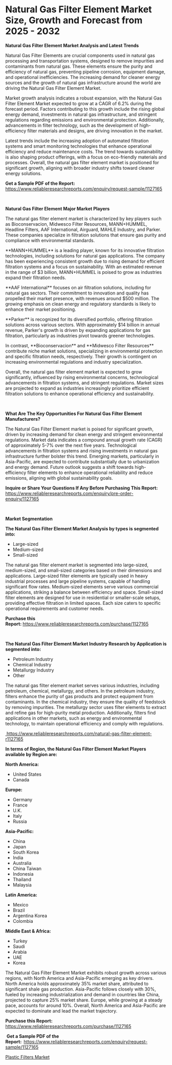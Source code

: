 <p><h1>Natural Gas Filter Element Market Size, Growth and Forecast from 2025 - 2032</h1></p><p><strong>Natural Gas Filter Element Market Analysis and Latest Trends</strong></p>
<p><p>Natural Gas Filter Elements are crucial components used in natural gas processing and transportation systems, designed to remove impurities and contaminants from natural gas. These elements ensure the purity and efficiency of natural gas, preventing pipeline corrosion, equipment damage, and operational inefficiencies. The increasing demand for cleaner energy sources and the growth of natural gas infrastructure around the world are driving the Natural Gas Filter Element Market.</p><p>Market growth analysis indicates a robust expansion, with the Natural Gas Filter Element Market expected to grow at a CAGR of 6.2% during the forecast period. Factors contributing to this growth include the rising global energy demand, investments in natural gas infrastructure, and stringent regulations regarding emissions and environmental protection. Additionally, advancements in filter technology, such as the development of high-efficiency filter materials and designs, are driving innovation in the market.</p><p>Latest trends include the increasing adoption of automated filtration systems and smart monitoring technologies that enhance operational efficiency and reduce maintenance costs. The trend towards sustainability is also shaping product offerings, with a focus on eco-friendly materials and processes. Overall, the natural gas filter element market is positioned for significant growth, aligning with broader industry shifts toward cleaner energy solutions.</p></p>
<p><strong>Get a Sample PDF of the Report:&nbsp;</strong> <a href="https://www.reliableresearchreports.com/enquiry/request-sample/1127165?utm_campaign=2480&utm_medium=2&utm_source=Github&utm_content=ia&utm_term=21022025&utm_id=natural-gas-filter-element">https://www.reliableresearchreports.com/enquiry/request-sample/1127165</a></p>
<p>&nbsp;</p>
<p><strong>Natural Gas Filter Element Major Market Players</strong></p>
<p><p>The natural gas filter element market is characterized by key players such as Bioconservacion, Midwesco Filter Resources, MANN+HUMMEL, Headline Filters, AAF International, Airguard, MAHLE Industry, and Parker. These companies specialize in filtration solutions that ensure gas purity and compliance with environmental standards.</p><p>**MANN+HUMMEL** is a leading player, known for its innovative filtration technologies, including solutions for natural gas applications. The company has been experiencing consistent growth due to rising demand for efficient filtration systems and a focus on sustainability. With an estimated revenue in the range of $3 billion, MANN+HUMMEL is poised to grow as industries expand their filtration needs.</p><p>**AAF International** focuses on air filtration solutions, including for natural gas sectors. Their commitment to innovation and quality has propelled their market presence, with revenues around $500 million. The growing emphasis on clean energy and regulatory standards is likely to enhance their market positioning.</p><p>**Parker** is recognized for its diversified portfolio, offering filtration solutions across various sectors. With approximately $14 billion in annual revenue, Parker's growth is driven by expanding applications for gas filtration, particularly as industries pivot towards greener technologies.</p><p>In contrast, **Bioconservacion** and **Midwesco Filter Resources** contribute niche market solutions, specializing in environmental protection and specific filtration needs, respectively. Their growth is contingent on increasing environmental regulations and industry specialization.</p><p>Overall, the natural gas filter element market is expected to grow significantly, influenced by rising environmental concerns, technological advancements in filtration systems, and stringent regulations. Market sizes are projected to expand as industries increasingly prioritize efficient filtration solutions to enhance operational efficiency and sustainability.</p></p>
<p>&nbsp;</p>
<p><strong>What Are The Key Opportunities For Natural Gas Filter Element Manufacturers?</strong></p>
<p><p>The Natural Gas Filter Element market is poised for significant growth, driven by increasing demand for clean energy and stringent environmental regulations. Market data indicates a compound annual growth rate (CAGR) of approximately 5-7% over the next five years. Technological advancements in filtration systems and rising investments in natural gas infrastructure further bolster this trend. Emerging markets, particularly in Asia-Pacific, are expected to contribute substantially due to urbanization and energy demand. Future outlook suggests a shift towards high-efficiency filter elements to enhance operational reliability and reduce emissions, aligning with global sustainability goals.</p></p>
<p><strong>Inquire or Share Your Questions If Any Before Purchasing This Report:</strong> <a href="https://www.reliableresearchreports.com/enquiry/pre-order-enquiry/1127165?utm_campaign=2480&utm_medium=2&utm_source=Github&utm_content=ia&utm_term=21022025&utm_id=natural-gas-filter-element">https://www.reliableresearchreports.com/enquiry/pre-order-enquiry/1127165</a></p>
<p>&nbsp;</p>
<p><strong>Market Segmentation</strong></p>
<p><strong>The Natural Gas Filter Element Market Analysis by types is segmented into:</strong></p>
<p><ul><li>Large-sized</li><li>Medium-sized</li><li>Small-sized</li></ul></p>
<p><p>The natural gas filter element market is segmented into large-sized, medium-sized, and small-sized categories based on their dimensions and applications. Large-sized filter elements are typically used in heavy industrial processes and large pipeline systems, capable of handling significant flow rates. Medium-sized elements serve various commercial applications, striking a balance between efficiency and space. Small-sized filter elements are designed for use in residential or smaller-scale setups, providing effective filtration in limited spaces. Each size caters to specific operational requirements and customer needs.</p></p>
<p><strong>Purchase this Report:&nbsp;</strong><a href="https://www.reliableresearchreports.com/purchase/1127165?utm_campaign=2480&utm_medium=2&utm_source=Github&utm_content=ia&utm_term=21022025&utm_id=natural-gas-filter-element">https://www.reliableresearchreports.com/purchase/1127165</a></p>
<p>&nbsp;</p>
<p><strong>The Natural Gas Filter Element Market Industry Research by Application is segmented into:</strong></p>
<p><ul><li>Petroleum Industry</li><li>Chemical Industry</li><li>Metallurgy Industry</li><li>Other</li></ul></p>
<p><p>The natural gas filter element market serves various industries, including petroleum, chemical, metallurgy, and others. In the petroleum industry, filters enhance the purity of gas products and protect equipment from contaminants. In the chemical industry, they ensure the quality of feedstock by removing impurities. The metallurgy sector uses filter elements to extract and refine gas for high-purity metal production. Additionally, filters find applications in other markets, such as energy and environmental technology, to maintain operational efficiency and comply with regulations.</p></p>
<p><a href="https://www.reliableresearchreports.com/natural-gas-filter-element-r1127165?utm_campaign=2480&utm_medium=2&utm_source=Github&utm_content=ia&utm_term=21022025&utm_id=natural-gas-filter-element">&nbsp;https://www.reliableresearchreports.com/natural-gas-filter-element-r1127165</a></p>
<p><strong>In terms of Region, the Natural Gas Filter Element Market Players available by Region are:</strong></p>
<p>
    <p> <strong> North America: </strong>
        <ul>
            <li>United States</li>
            <li>Canada</li>
        </ul>
        </p> 
    <p> <strong> Europe: </strong>
        <ul>
            <li>Germany</li>
            <li>France</li>
            <li>U.K.</li>
            <li>Italy</li>
            <li>Russia</li>
        </ul>
        </p> 
    <p> <strong> Asia-Pacific: </strong>
        <ul>
            <li>China</li>
            <li>Japan</li>
            <li>South Korea</li>
            <li>India</li>
            <li>Australia</li>
            <li>China Taiwan</li>
            <li>Indonesia</li>
            <li>Thailand</li>
            <li>Malaysia</li>
        </ul>
        </p> 
    <p> <strong> Latin America: </strong>
        <ul>
            <li>Mexico</li>
            <li>Brazil</li>
            <li>Argentina Korea</li>
            <li>Colombia</li>
        </ul>
        </p> 
    <p> <strong> Middle East & Africa: </strong>
        <ul>
            <li>Turkey</li>
            <li>Saudi</li>
            <li>Arabia</li>
            <li>UAE</li>
            <li>Korea</li>
        </ul>
    </p>
    </p>
<p><p>The Natural Gas Filter Element Market exhibits robust growth across various regions, with North America and Asia-Pacific emerging as key drivers. North America holds approximately 35% market share, attributed to significant shale gas production. Asia-Pacific follows closely with 30%, fueled by increasing industrialization and demand in countries like China, projected to capture 25% market share. Europe, while growing at a steady pace, accounts for around 10%. Overall, North America and Asia-Pacific are expected to dominate and lead the market trajectory.</p></p>
<p><strong>Purchase this Report: </strong><a href="https://www.reliableresearchreports.com/purchase/1127165?utm_campaign=2480&utm_medium=2&utm_source=Github&utm_content=ia&utm_term=21022025&utm_id=natural-gas-filter-element">https://www.reliableresearchreports.com/purchase/1127165</a></p>
<p>&nbsp;<strong>Get a Sample PDF of the Report:&nbsp;&nbsp;</strong><a href="https://www.reliableresearchreports.com/enquiry/request-sample/1127165?utm_campaign=2480&utm_medium=2&utm_source=Github&utm_content=ia&utm_term=21022025&utm_id=natural-gas-filter-element">https://www.reliableresearchreports.com/enquiry/request-sample/1127165</a></p>
<p><strong></strong></p>
<p><p><a href="https://github.com/pelahotayabe/Market-Research-Report-List-1/blob/main/plastic-filters-market.md?utm_campaign=2480&utm_medium=2&utm_source=Github&utm_content=ia&utm_term=21022025&utm_id=natural-gas-filter-element">Plastic Filters Market</a></p></p>